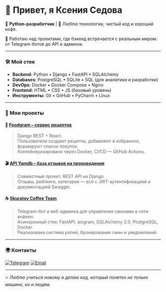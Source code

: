 
# 👋 Привет, я Ксения Седова  

🚀 **Python-разработчик** | 🧠 Люблю технологии, чистый код и хороший кофе.

📍 Работаю над проектами, где бэкенд встречается с реальным миром: от Telegram-ботов до API и админок.  

---

### 🛠️ Мой стек
- **Backend:** Python • Django • FastAPI • SQLAlchemy  
- **Databases:** PostgreSQL • SQLite • SQL (для аналитики и разработки)  
- **DevOps:** Docker • Docker Compose • Nginx  
- **Frontend:** HTML • CSS • JS (базовый уровень)  
- **Инструменты:** Git • GitHub • PyCharm • Linux  

---

### 💼 Мои проекты

#### 🍔 [Foodgram – сервис рецептов](https://github.com/KseniiaSedova/foodgram-project-react)
> Django REST + React.  
> Пользователи создают рецепты, добавляют в избранное, формируют список покупок.  
> Контейнеризировано через Docker, CI/CD — GitHub Actions.


#### 🎬 [API Yamdb – база отзывов на произведения](https://github.com/svtplv/api_yamdb)
> Совместный проект: REST API на Django.  
> Отзывы, рейтинги, категории — всё с JWT-аутентификацией и документацией Swagger.

#### ☕ [Skuratov Coffee Team](https://github.com/Studio-Yandex-Practicum/skuratov_coffee_team1)
> Telegram-бот и веб-админка для управления сменами в сети кофеен.  
> Асинхронный стек: FastAPI, aiogram, SQLAlchemy 2.0, PostgreSQL, Docker.  
> Реализована система ролей, бронирования смен и уведомлений.

---



### 🌍 Контакты

[![Telegram](https://img.shields.io/badge/Telegram-@ska_888-blue?style=for-the-badge&logo=telegram)](https://t.me/ska_888)
[![Email](https://img.shields.io/badge/Email-sedovaka1506@gmail.com-red?style=for-the-badge&logo=gmail)](mailto:sedovaka1506@gmail.com)

---

⭐️ *Люблю учиться новому и делаю код, который понятен не только машине, но и людям.*
